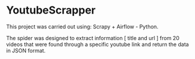 # YoutubeScrapper

This project was carried out using: Scrapy + Airflow - Python.

The spider was designed to extract information [ title and url ] from 20 videos that were found through a specific youtube link and return the data in JSON format.
